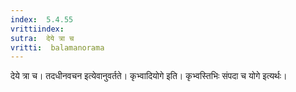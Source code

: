 ```yaml
---
index:  5.4.55
vrittiindex: 
sutra:  देये त्रा च
vritti:  balamanorama 
---
```


देये त्रा च। तदधीनवचन इत्येवानुवर्तते। कृभ्वादियोगे इति। कृभ्वस्तिभिः संपदा च योगे इत्यर्थः। 

